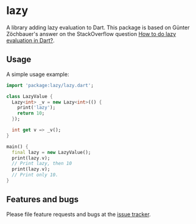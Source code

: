 # lazy

A library adding lazy evaluation to Dart. This package is based on Günter Zöchbauer's answer on the StackOverflow question [How to do lazy evaluation in Dart?][question].

[question]: http://stackoverflow.com/questions/33218987/how-to-do-lazy-evaluation-in-dart

## Usage

A simple usage example:

```dart
import 'package:lazy/lazy.dart';

class LazyValue {
  Lazy<int> _v = new Lazy<int>(() {
    print('lazy');
    return 10;
  });

  int get v => _v();
}

main() {
  final lazy = new LazyValue();
  print(lazy.v);
  // Print lazy, then 10
  print(lazy.v);
  // Print only 10.
}
```

## Features and bugs

Please file feature requests and bugs at the [issue tracker][tracker].

[tracker]: https://github.com/fluidic/lazy/issues
